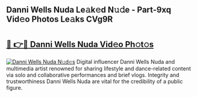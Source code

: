 ## Danni Wells Nuda Le𝚊k𝚎d N𝚞𝚍e - Part-9xq Vid𝚎o Photos Le𝚊ks CVg9R

# <h2><a href="http://fbc8tb.evod.top/?m=Danni+Wells+Nuda">🔗 👉🔴 Danni Wells Nuda Vid𝚎o Ph𝚘t𝚘s</a></h2>

[![Danni Wells Nuda N𝚞d𝚎s](https://i.imgur.com/8V9OHl7.gif)](http://fbc8tb.evod.top/?m=Danni+Wells+Nuda)
Digital influencer Danni Wells Nuda and multimedia artist renowned for sharing lifestyle and dance-related content via solo and collaborative performances and brief vlogs. Integrity and trustworthiness Danni Wells Nuda are vital for the credibility of a public figure. 
